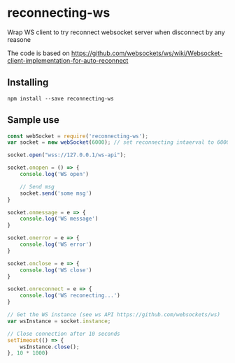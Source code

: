 # reconnecting-ws
Wrap WS client to try reconnect websocket server when disconnect by any reasone

The code is based on https://github.com/websockets/ws/wiki/Websocket-client-implementation-for-auto-reconnect


## Installing

```
npm install --save reconnecting-ws
```

## Sample use

```js
const webSocket = require('reconnecting-ws');
var socket = new webSocket(6000); // set reconnecting intaerval to 6000 ms insted of 5000 default

socket.open("wss://127.0.0.1/ws-api");

socket.onopen = () => {
    console.log('WS open')

    // Send msg
    socket.send('some msg')
}

socket.onmessage = e => {
    console.log('WS message')
}

socket.onerror = e => {
    console.log('WS error')
}

socket.onclose = e => {
    console.log('WS close')
}

socket.onreconnect = e => {
    console.log('WS reconecting...')
}

// Get the WS instance (see ws API https://github.com/websockets/ws)
var wsInstance = socket.instance; 

// Close connection after 10 seconds
setTimeout(() => {
    wsInstance.close();
}, 10 * 1000)
```
